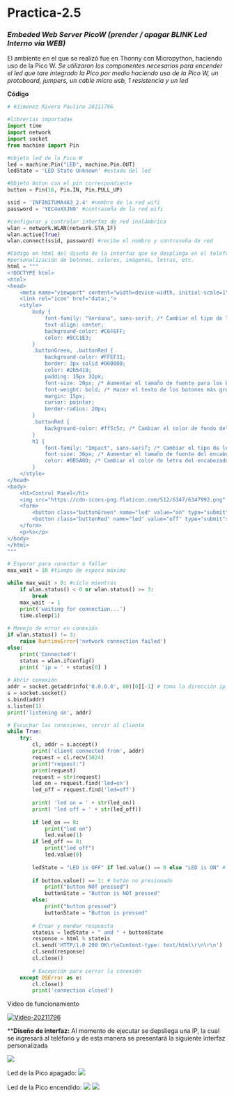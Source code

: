 # Practica-2.5

### *Embeded Web Server PicoW (prender / apagar BLINK Led Interno via WEB)*

El ambiente en el que se realizó fue en Thonny con Micropython, haciendo uso de la Pico W.
_Se utilizaron los componentes necesarios para encender el led que tare integrado la Pico por medio_
_haciendo uso de la Pico W, un protoboard, jumpers, un cable micro usb, 1 resistencia y un led_

**Código**
```python
# #Jiménez Rivera Paulina 20211796

#librerías importadas
import time
import network
import socket
from machine import Pin

#objeto led de la Pico W
led = machine.Pin("LED", machine.Pin.OUT)
ledState = 'LED State Unknown' #estado del led

#Objeto boton con el pin correspondiente
button = Pin(16, Pin.IN, Pin.PULL_UP)

ssid = 'INFINITUMA4A3_2.4' #nombre de la red wifi
password = 'YEC4oXXJN9' #contraseña de la red wifi

#configurar y controlar interfaz de red inalámbrica
wlan = network.WLAN(network.STA_IF)
wlan.active(True)
wlan.connect(ssid, password) #recibe el nombre y contraseña de red

#Código en html del diseño de la interfaz que se despliega en el teléfono
#personalización de botones, colores, imágenes, letras, etc.
html = """
<!DOCTYPE html>
<html>
<head>
    <meta name="viewport" content="width=device-width, initial-scale=1">
    <link rel="icon" href="data:,">
    <style>
        body {
            font-family: "Verdana", sans-serif; /* Cambiar el tipo de letra del cuerpo del documento */
            text-align: center;
            background-color: #C6F6FF;
            color: #8CC1E3;
        }
        .buttonGreen, .buttonRed {
            background-color: #FFEF31;
            border: 3px solid #000000;
            color: #2b5419;
            padding: 15px 32px;
            font-size: 20px; /* Aumentar el tamaño de fuente para los botones */
            font-weight: bold; /* Hacer el texto de los botones más grueso */
            margin: 15px;
            cursor: pointer;
            border-radius: 20px;
        }
        .buttonRed {
            background-color: #ff5c5c; /* Cambiar el color de fondo del botón rojo */
        }
        h1 {
            font-family: "Impact", sans-serif; /* Cambiar el tipo de letra del encabezado h1 */
            font-size: 36px; /* Aumentar el tamaño de fuente del encabezado */
            color: #0B5A8D; /* Cambiar el color de letra del encabezado */
        }
    </style>
</head>
<body>
    <h1>Control Panel</h1>
    <img src="https://cdn-icons-png.flaticon.com/512/6347/6347992.png" alt="Descripción de la imagen" style="width: 300px; height: auto;">
    <form>
        <button class="buttonGreen" name="led" value="on" type="submit">LED ON</button>
        <button class="buttonRed" name="led" value="off" type="submit">LED OFF</button>
    </form>
    <p>%s</p>
</body>
</html>
"""

# Esperar para conectar o fallar
max_wait = 10 #tiempo de espera máximo

while max_wait > 0: #ciclo mientras
    if wlan.status() < 0 or wlan.status() >= 3:
        break
    max_wait -= 1
    print('waiting for connection...')
    time.sleep(1)
    
# Manejo de error en conexión
if wlan.status() != 3:
    raise RuntimeError('network connection failed')
else:
    print('Connected')
    status = wlan.ifconfig()
    print( 'ip = ' + status[0] )
    
# Abrir conexión
addr = socket.getaddrinfo('0.0.0.0', 80)[0][-1] # toma la dirección ip del ciente y el puerto
s = socket.socket()
s.bind(addr)
s.listen(1)
print('listening on', addr)

# Escuchar las conexiones, servir al cliente 
while True:
    try:       
        cl, addr = s.accept()
        print('client connected from', addr)
        request = cl.recv(1024)
        print("request:")
        print(request)
        request = str(request)
        led_on = request.find('led=on')
        led_off = request.find('led=off')
        
        print( 'led on = ' + str(led_on))
        print( 'led off = ' + str(led_off))
        
        if led_on == 8:
            print("led on")
            led.value(1)
        if led_off == 8:
            print("led off")
            led.value(0)
        
        ledState = "LED is OFF" if led.value() == 0 else "LED is ON" # sentencia if-else
        
        if button.value() == 1: # botón no presionado
            print("button NOT pressed")
            buttonState = "Button is NOT pressed"
        else:
            print("button pressed")
            buttonState = "Button is pressed"
        
        # Crear y mandar respuesta
        stateis = ledState + " and " + buttonState
        response = html % stateis
        cl.send('HTTP/1.0 200 OK\r\nContent-type: text/html\r\n\r\n')
        cl.send(response)
        cl.close()
        
        # Excepción para cerrar la conexión
    except OSError as e:
        cl.close()
        print('connection closed')
```

Video de funcionamiento

[![Video-20211796](https://img.youtube.com/vi/v=EKv0EQlmn2s&ab_channel=PAULINAJIMENEZRIVERA/0.jpg)](https://www.youtube.com/watch?v=Zg2advtpqTI&feature=youtu.be&ab_channel=PAULINAJIMENEZRIVERA)

****Diseño de interfaz:**
Al momento de ejecutar se depsliega una IP, la cual se ingresará al teléfono y de esta manera se presentará
la siguiente interfaz personalizada

![](interfaz.png)

Led de la Pico apagado:
![](ledoff2.png)

Led de la Pico encendido:
![](ledon1.png)
![](ledon2.png)
